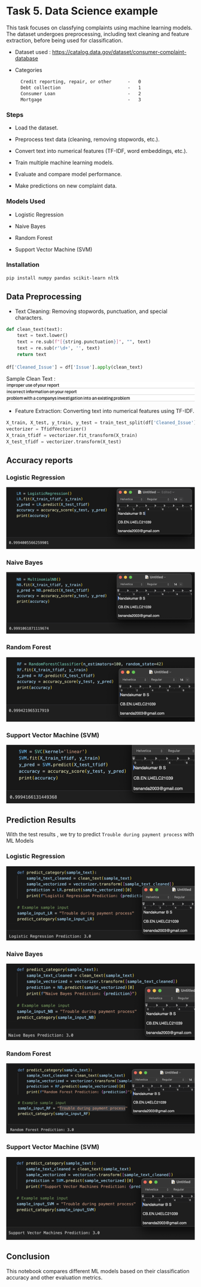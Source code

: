 
# Task 5. Data Science example

This task focuses on classfying complaints using machine learning models. The dataset undergoes preprocessing, including text cleaning and feature extraction, before being used for classification.

- Dataset used : https://catalog.data.gov/dataset/consumer-complaint-database

- Categories 

        Credit reporting, repair, or other      -   0
        Debt collection                         -   1
        Consumer Loan                           -   2
        Mortgage                                -   3

### Steps

- Load the dataset.

- Preprocess text data (cleaning, removing stopwords, etc.).

- Convert text into numerical features (TF-IDF, word embeddings, etc.).

- Train multiple machine learning models.

- Evaluate and compare model performance.

- Make predictions on new complaint data.

### Models Used

- Logistic Regression

- Naive Bayes

- Random Forest

- Support Vector Machine (SVM)

### Installation
```bash
pip install numpy pandas scikit-learn nltk
```

## Data Preprocessing

- Text Cleaning: Removing stopwords, punctuation, and special characters.
```python
def clean_text(text):
    text = text.lower()
    text = re.sub(f"[{string.punctuation}]", "", text)
    text = re.sub(r'\d+', '', text)
    return text

df['Cleaned_Issue'] = df['Issue'].apply(clean_text)
```
Sample Clean Text :
![Task 5](SCREENSHOTS/Task5-cleaned.png)
- Feature Extraction: Converting text into numerical features using TF-IDF.
```python
X_train, X_test, y_train, y_test = train_test_split(df['Cleaned_Issue'], df['Category'], test_size=0.2, random_state=42)
vectorizer = TfidfVectorizer()
X_train_tfidf = vectorizer.fit_transform(X_train)
X_test_tfidf = vectorizer.transform(X_test)
```

## Accuracy reports
### Logistic Regression
![Task 5](SCREENSHOTS/Task5-LR1.png)

### Naive Bayes
![Task 5](SCREENSHOTS/Task5-NB1.png)

### Random Forest
![Task 5](SCREENSHOTS/Task5-RF1.png)

### Support Vector Machine (SVM)
![Task 5](SCREENSHOTS/Task5-SVM1.png)

## Prediction Results
With the test results , we try to predict `Trouble during payment process` with ML Models
### Logistic Regression
![Task 5](SCREENSHOTS/Task5-LR2.png)

### Naive Bayes
![Task 5](SCREENSHOTS/Task5-NB2.png)

### Random Forest
![Task 5](SCREENSHOTS/Task5-RF2.png)

### Support Vector Machine (SVM)
![Task 5](SCREENSHOTS/Task5-SVM2.png)

## Conclusion
This notebook compares different ML models based on their classification accuracy and other evaluation metrics.

